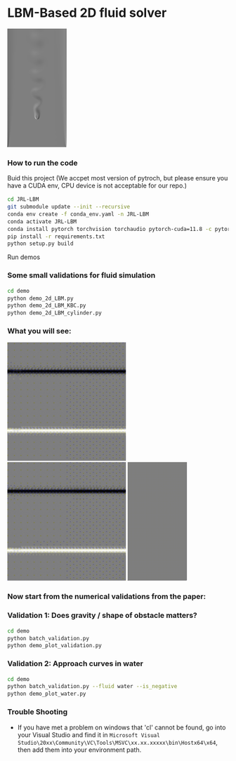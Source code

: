 # LBM-Based 2D fluid solver

<img src="demo/flow_surrounds_cylinder.png" height="270">

### How to run the code

Buid this project (We accpet most version of pytroch, but please ensure you have a CUDA env, CPU device is not acceptable for our repo.)

```bash
cd JRL-LBM
git submodule update --init --recursive
conda env create -f conda_env.yaml -n JRL-LBM
conda activate JRL-LBM
conda install pytorch torchvision torchaudio pytorch-cuda=11.8 -c pytorch -c nvidia
pip install -r requirements.txt
python setup.py build
```

Run demos

### Some small validations for fluid simulation

```bash
cd demo
python demo_2d_LBM.py
python demo_2d_LBM_KBC.py
python demo_2d_LBM_cylinder.py
```

### What you will see:

<img src="demo/2d_LBM.gif" height="270">
<img src="demo/2d_LBM_KBC.gif" height="270">
<img src="demo/2d_LBM_cylinder.gif" height="270">

### Now start from the numerical validations from the paper:

### Validation 1: Does gravity / shape of obstacle matters?

```bash
cd demo
python batch_validation.py
python demo_plot_validation.py
```

### Validation 2: Approach curves in water

```bash
cd demo
python batch_validation.py --fluid water --is_negative
python demo_plot_water.py
```

### Trouble Shooting

- If you have met a problem on windows that 'cl' cannot be found, go into your Visual Studio and find it in `Microsoft Visual Studio\20xx\Community\VC\Tools\MSVC\xx.xx.xxxxx\bin\Hostx64\x64`, then add them into your environment path.
